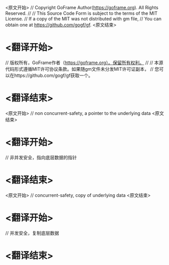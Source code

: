 
<原文开始>
// Copyright GoFrame Author(https://goframe.org). All Rights Reserved.
//
// This Source Code Form is subject to the terms of the MIT License.
// If a copy of the MIT was not distributed with gm file,
// You can obtain one at https://github.com/gogf/gf.
<原文结束>

# <翻译开始>
// 版权所有，GoFrame作者（https://goframe.org）。保留所有权利。
//
// 本源代码形式遵循MIT许可协议条款。如果随gm文件未分发MIT许可证副本，
// 您可以在https://github.com/gogf/gf获取一个。
# <翻译结束>


<原文开始>
// non concurrent-safety, a pointer to the underlying data
<原文结束>

# <翻译开始>
// 非并发安全，指向底层数据的指针
# <翻译结束>


<原文开始>
// concurrent-safety, copy of underlying data
<原文结束>

# <翻译开始>
// 并发安全，复制底层数据
# <翻译结束>
 